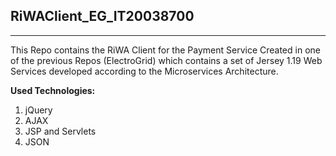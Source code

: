 ## RiWAClient_EG_IT20038700
---
This Repo contains the RiWA Client for the Payment Service Created in one of the previous Repos (ElectroGrid) which contains a set of Jersey 1.19 Web Services developed according to the Microservices Architecture.

**Used Technologies:**
1. jQuery
2. AJAX
3. JSP and Servlets
4. JSON

